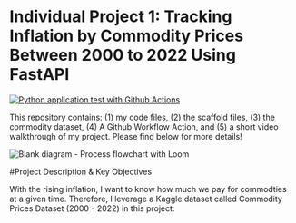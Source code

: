 # Individual Project 1: Tracking Inflation by Commodity Prices Between 2000 to 2022 Using FastAPI

[![Python application test with Github Actions](https://github.com/nogibjj/hq_individual_proj1/actions/workflows/main.yml/badge.svg)](https://github.com/nogibjj/hq_individual_proj1/actions/workflows/main.yml)

This repository contains: (1) my code files, (2) the scaffold files, (3) the commodity dataset, (4) A Github Workflow Action, and (5) a short video walkthrough of my project. Please find below for more details!

![Blank diagram - Process flowchart with Loom](https://user-images.githubusercontent.com/105904149/190942290-e90f3e33-9182-45a2-aa13-bbe6ffa66df3.png)

#Project Description & Key Objectives

With the rising inflation, I want to know how much we pay for commodties at a given time. Therefore, I leverage a Kaggle dataset called Commodity Prices Dataset (2000 - 2022) in this project: 
